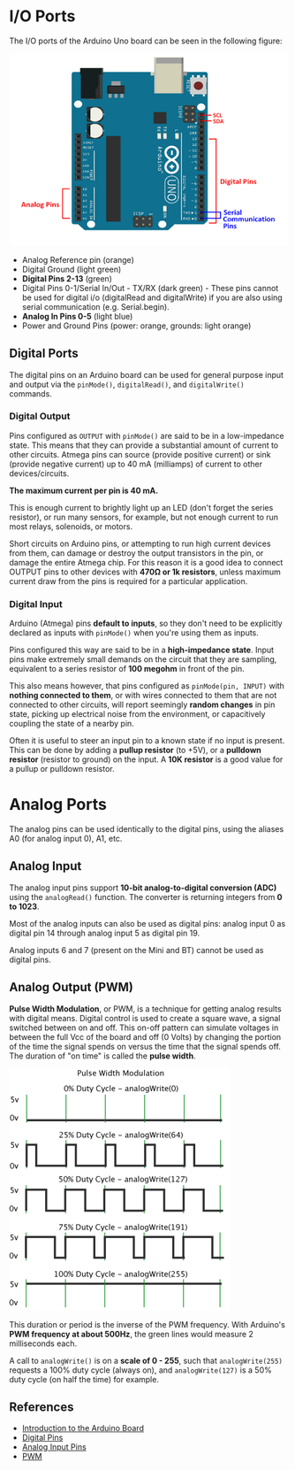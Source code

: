 # I/O Ports

The I/O ports of the Arduino Uno board can be seen in the following figure:

![Arduino Uno Board](doc/UNOpins.png)

* Analog Reference pin (orange)
* Digital Ground (light green)
* **Digital Pins 2-13** (green)
* Digital Pins 0-1/Serial In/Out - TX/RX (dark green) - These pins cannot be used for digital i/o (digitalRead and digitalWrite) if you are also using serial communication (e.g. Serial.begin).
* **Analog In Pins 0-5** (light blue)
* Power and Ground Pins (power: orange, grounds: light orange)

## Digital Ports

The digital pins on an Arduino board can be used for general purpose input and output 
via the `pinMode()`, `digitalRead()`, and `digitalWrite()` commands. 


### Digital Output
Pins configured as `OUTPUT` with `pinMode()` are said to be in a low-impedance state. 
This means that they can provide a substantial amount of current to other circuits. 
Atmega pins can source (provide positive current) or sink (provide negative current) 
up to 40 mA (milliamps) of current to other devices/circuits. 

**The maximum current per pin is 40 mA.**

This is enough current to brightly light up an LED (don't forget the series resistor), 
or run many sensors, for example, but not enough current to run most relays, solenoids, 
or motors.

Short circuits on Arduino pins, or attempting to run high current devices from them, 
can damage or destroy the output transistors in the pin, or damage the entire Atmega chip.
For this reason it is a good idea to connect OUTPUT pins to other devices with
 **470Ω or 1k resistors**, unless maximum current draw from the pins is required for 
 a particular application.


### Digital Input

Arduino (Atmega) pins **default to inputs**, so they don't need to be explicitly 
declared as inputs with `pinMode()` when you're using them as inputs. 

Pins configured this way are said to be in a **high-impedance state**. 
Input pins make extremely small demands on the circuit that they are sampling, 
equivalent to a series resistor of **100 megohm** in front of the pin.

This also means however, that pins configured as `pinMode(pin, INPUT)` with 
**nothing connected to them**, or with wires connected to them that are not 
connected to other circuits, will report seemingly **random changes** in pin state, 
picking up electrical noise from the environment, or capacitively coupling the state 
of a nearby pin.

Often it is useful to steer an input pin to a known state if no input is present. 
This can be done by adding a **pullup resistor** (to +5V), or a **pulldown resistor** 
(resistor to ground) on the input. 
A **10K resistor** is a good value for a pullup or pulldown resistor.


# Analog Ports

The analog pins can be used identically to the digital pins, using the aliases A0 
(for analog input 0), A1, etc. 

## Analog Input
The analog input pins support **10-bit analog-to-digital conversion (ADC)** using the 
`analogRead()` function. The converter is returning integers from **0 to 1023**. 
 
Most of the analog inputs can also be used as digital pins: analog input 0 as 
digital pin 14 through analog input 5 as digital pin 19. 
 
Analog inputs 6 and 7 (present on the Mini and BT) cannot be used as digital pins.
 
## Analog Output (PWM) 
**Pulse Width Modulation**, or PWM, is a technique for getting analog results with digital 
means. Digital control is used to create a square wave, a signal switched between 
on and off. This on-off pattern can simulate voltages in between the full Vcc of the board
and off (0 Volts) by changing the portion of the time the signal spends on versus the 
time that the signal spends off. 
The duration of "on time" is called the **pulse width**. 

![PWM](doc/pwm.gif)

This duration or period is the inverse of the PWM frequency. 
With Arduino's **PWM frequency at about 500Hz**, the green lines would measure 
2 milliseconds each. 

A call to `analogWrite()` is on a **scale of 0 - 255**, such that `analogWrite(255)` 
requests a 100% duty cycle (always on), and `analogWrite(127)` is a 50% duty cycle 
(on half the time) for example.


## References
* [Introduction to the Arduino Board](https://www.arduino.cc/en/reference/board)
* [Digital Pins](https://www.arduino.cc/en/Tutorial/Foundations/DigitalPins)
* [Analog Input Pins](https://www.arduino.cc/en/Tutorial/Foundations/AnalogInputPins)
* [PWM](https://www.arduino.cc/en/Tutorial/Foundations/PWM)
